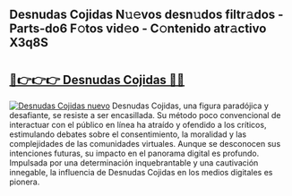 ## Desnudas Cojidas N𝚞𝚎vos desn𝚞dos filtr𝚊dos - Parts-do6 F𝚘tos vid𝚎o - C𝚘ntenido atr𝚊ctivo X3q8S

# <h2><a href="http://mb8j5mg.tromn.icu/?c=Desnudas+Cojidas">🔗👉👉👉 Desnudas Cojidas 🔗🔗</a></h2>

[![Desnudas Cojidas nuevo](https://i.imgur.com/pEAQMta.gif)](http://mb8j5mg.tromn.icu/?c=Desnudas+Cojidas)
Desnudas Cojidas, una figura paradójica y desafiante, se resiste a ser encasillada. Su método poco convencional de interactuar con el público en línea ha atraído y ofendido a los críticos, estimulando debates sobre el consentimiento, la moralidad y las complejidades de las comunidades virtuales. Aunque se desconocen sus intenciones futuras, su impacto en el panorama digital es profundo. Impulsada por una determinación inquebrantable y una cautivación innegable, la influencia de Desnudas Cojidas en los medios digitales es pionera.
